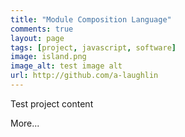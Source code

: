 ```yaml
---
title: "Module Composition Language"
comments: true
layout: page
tags: [project, javascript, software]
image: island.png
image_alt: test image alt
url: http://github.com/a-laughlin
---
```


Test project content

More...

